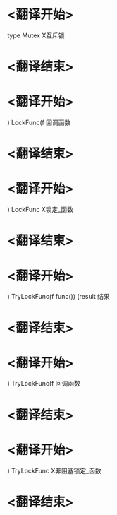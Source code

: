 
# <翻译开始>
type Mutex
X互斥锁
# <翻译结束>

# <翻译开始>
) LockFunc(f
回调函数
# <翻译结束>

# <翻译开始>
) LockFunc
X锁定_函数
# <翻译结束>

# <翻译开始>
) TryLockFunc(f func()) (result
结果
# <翻译结束>

# <翻译开始>
) TryLockFunc(f
回调函数
# <翻译结束>

# <翻译开始>
) TryLockFunc
X非阻塞锁定_函数
# <翻译结束>
